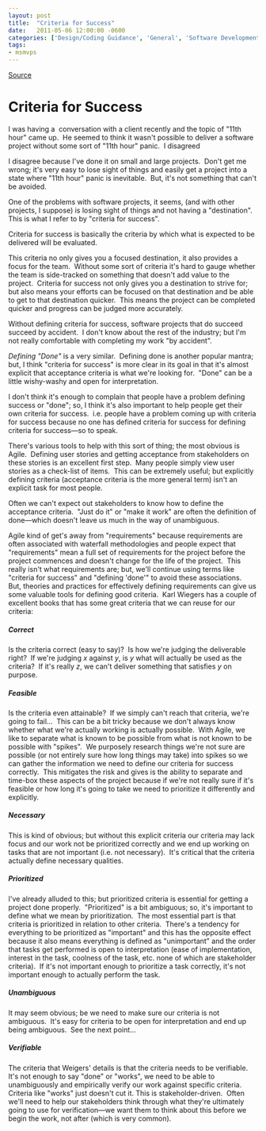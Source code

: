 ```yaml
---
layout: post
title:  "Criteria for Success"
date:   2011-05-06 12:00:00 -0600
categories: ['Design/Coding Guidance', 'General', 'Software Development', 'Software Development Guidance', 'Visual Studio 2010 Best Practices']
tags:
- msmvps
---
```

[Source](http://blogs.msmvps.com/peterritchie/2011/05/07/criteria-for-success/ "Permalink to Criteria for Success")

# Criteria for Success

I was having a  conversation with a client recently and the topic of "11th hour" came up.  He seemed to think it wasn't possible to deliver a software project without some sort of "11th hour" panic.  I disagreed

I disagree because I've done it on small and large projects.  Don't get me wrong; it's very easy to lose sight of things and easily get a project into a state where "11th hour" panic is inevitable.  But, it's not something that can't be avoided.

One of the problems with software projects, it seems, (and with other projects, I suppose) is losing sight of things and not having a "destination".  This is what I refer to by "criteria for success".

Criteria for success is basically the criteria by which what is expected to be delivered will be evaluated.

This criteria no only gives you a focused destination, it also provides a focus for the team.  Without some sort of criteria it's hard to gauge whether the team is side-tracked on something that doesn't add value to the project.  Criteria for success not only gives you a destination to strive for; but also means your efforts can be focused on that destination and be able to get to that destination quicker.  This means the project can be completed quicker and progress can be judged more accurately.

Without defining criteria for success, software projects that do succeed succeed by accident.  I don't know about the rest of the industry; but I'm not really comfortable with completing my work "by accident".

_Defining "Done"_ is a very similar.  Defining done is another popular mantra; but, I think "criteria for success" is more clear in its goal in that it's almost explicit that acceptance criteria is what we're looking for.  "Done" can be a little wishy-washy and open for interpretation.

I don't think it's enough to complain that people have a problem defining success or "done"; so, I think it's also important to help people get their own criteria for success.  i.e. people have a problem coming up with criteria for success because no one has defined criteria for success for defining criteria for success—so to speak.

There's various tools to help with this sort of thing; the most obvious is Agile.  Defining user stories and getting acceptance from stakeholders on these stories is an excellent first step.  Many people simply view user stories as a check-list of items.  This can be extremely useful; but explicitly defining criteria (acceptance criteria is the more general term) isn't an explicit task for most people.

Often we can't expect out stakeholders to know how to define the acceptance criteria.  "Just do it" or "make it work" are often the definition of done—which doesn't leave us much in the way of unambiguous. 

Agile kind of get's away from "requirements" because requirements are often associated with waterfall methodologies and people expect that "requirements" mean a full set of requirements for the project before the project commences and doesn't change for the life of the project.  This really isn't what requirements are; but, we'll continue using terms like "criteria for success" and "defining 'done'" to avoid these associations.  But, theories and practices for effectively defining requirements can give us some valuable tools for defining good criteria.  Karl Wiegers has a couple of excellent books that has some great criteria that we can reuse for our criteria:

##### Correct

Is the criteria correct (easy to say)?  Is how we're judging the deliverable right?  If we're judging _x_ against _y_, is _y_ what will actually be used as the criteria?  If it's really _z_, we can't deliver something that satisfies _y_ on purpose.

##### Feasible

Is the criteria even attainable?  If we simply can't reach that criteria, we're going to fail…  This can be a bit tricky because we don't always know whether what we're actually working is actually possible.  With Agile, we like to separate what is known to be possible from what is not known to be possible with "spikes".  We purposely research things we're not sure are possible (or not entirely sure how long things may take) into spikes so we can gather the information we need to define our criteria for success correctly.  This mitigates the risk and gives is the ability to separate and time-box these aspects of the project because if we're not really sure if it's feasible or how long it's going to take we need to prioritize it differently and explicitly.

##### Necessary

This is kind of obvious; but without this explicit criteria our criteria may lack focus and our work not be prioritized correctly and we end up working on tasks that are not important (i.e. not necessary).  It's critical that the criteria actually define necessary qualities.

##### Prioritized

I've already alluded to this; but prioritized criteria is essential for getting a project done properly.  "Prioritized" is a bit ambiguous; so, it's important to define what we mean by prioritization.  The most essential part is that criteria is prioritized in relation to other criteria.  There's a tendency for everything to be prioritized as "important" and this has the opposite effect because it also means everything is defined as "unimportant" and the order that tasks get performed is open to interpretation (ease of implementation, interest in the task, coolness of the task, etc. none of which are stakeholder criteria).  If it's not important enough to prioritize a task correctly, it's not important enough to actually perform the task.

##### Unambiguous

It may seem obvious; be we need to make sure our criteria is not ambiguous.  It's easy for criteria to be open for interpretation and end up being ambiguous.  See the next point…

##### Verifiable

The criteria that Weigers' details is that the criteria needs to be verifiable.  It's not enough to say "done" or "works", we need to be able to unambiguously and empirically verify our work against specific criteria.  Criteria like "works" just doesn't cut it. This is stakeholder-driven.  Often we'll need to help our stakeholders think through what they're ultimately going to use for verification—we want them to think about this before we begin the work, not after (which is very common).

